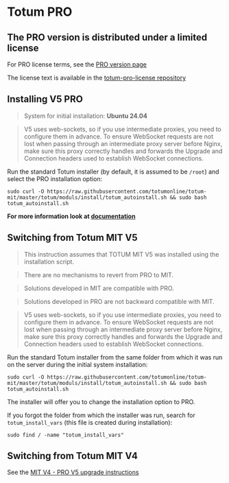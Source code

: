 # Totum PRO

## The PRO version is distributed under a limited license

For PRO license terms, see the [PRO version page](https://totum.online/pro)

The license text is available in the [totum-pro-license repository](https://github.com/totumonline/totum-pro-license/blob/main/license_last)

## Installing V5 PRO

> System for initial installation: **Ubuntu 24.04**

> V5 uses web-sockets, so if you use intermediate proxies, you need to configure them in advance. To ensure WebSocket requests are not lost when passing through an intermediate proxy server before Nginx, make sure this proxy correctly handles and forwards the Upgrade and Connection headers used to establish WebSocket connections.


Run the standard Totum installer (by default, it is assumed to be `/root`) and select the PRO installation option:

```
sudo curl -O https://raw.githubusercontent.com/totumonline/totum-mit/master/totum/moduls/install/totum_autoinstall.sh && sudo bash totum_autoinstall.sh
```

**For more information look at [documentation](https://docs.totum.online/pro-install)**

## Switching from Totum MIT V5

> This instruction assumes that TOTUM MIT V5 was installed using the installation script.

> There are no mechanisms to revert from PRO to MIT.

> Solutions developed in MIT are compatible with PRO.

> Solutions developed in PRO are not backward compatible with MIT.

> V5 uses web-sockets, so if you use intermediate proxies, you need to configure them in advance. To ensure WebSocket requests are not lost when passing through an intermediate proxy server before Nginx, make sure this proxy correctly handles and forwards the Upgrade and Connection headers used to establish WebSocket connections.


Run the standard Totum installer from the same folder from which it was run on the server during the initial system installation:

```
sudo curl -O https://raw.githubusercontent.com/totumonline/totum-mit/master/totum/moduls/install/totum_autoinstall.sh && sudo bash totum_autoinstall.sh
```

The installer will offer you to change the installation option to PRO.

If you forgot the folder from which the installer was run, search for `totum_install_vars` (this file is created during installation):

```
sudo find / -name "totum_install_vars"
```

## Switching from Totum MIT V4

See the [MIT V4 - PRO V5 upgrade instructions](https://docs.totum.online/update_5_mit_pro)
